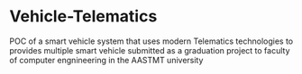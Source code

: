 # Vehicle-Telematics
POC of a smart vehicle system that uses modern Telematics technologies to provides multiple smart vehicle submitted as a graduation project to faculty of computer engnineering in the AASTMT university
